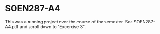 # SOEN287-A4

This was a running project over the course of the semester. 
See SOEN287-A4.pdf and scroll down to "Excercise 3".
